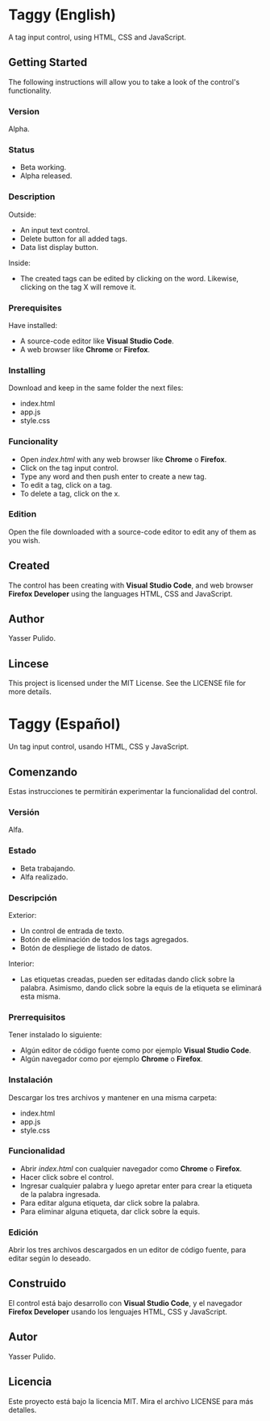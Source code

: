 # Taggy (English)

A tag input control, using HTML, CSS and JavaScript.

## Getting Started

The following instructions will allow you to take a look of the control's functionality.

### Version

Alpha.

### Status

- Beta working.
- Alpha released.

### Description

Outside:
- An input text control.
- Delete button for all added tags.
- Data list display button.

Inside:
- The created tags can be edited by clicking on the word. Likewise, clicking on the tag X will remove it.

### Prerequisites

Have installed:

- A source-code editor like **Visual Studio Code**.
- A web browser like **Chrome** or **Firefox**.

### Installing

Download and keep in the same folder the next files:

- index.html
- app.js
- style.css

### Funcionality

- Open *index.html* with any web browser like **Chrome** o **Firefox**.
- Click on the tag input control.
- Type any word and then push enter to create a new tag.
- To edit a tag, click on a tag.
- To delete a tag, click on the x.

### Edition

Open the file downloaded with a source-code editor to edit any of them as you wish.

## Created

The control has been creating with **Visual Studio Code**, and web browser **Firefox Developer** using the languages HTML, CSS and JavaScript.

## Author

Yasser Pulido.

## Lincese

This project is licensed under the MIT License. See the LICENSE file for more details.

# Taggy (Español)

Un tag input control, usando HTML, CSS y JavaScript.

## Comenzando

Estas instrucciones te permitirán experimentar la funcionalidad del control.

### Versión

Alfa.

### Estado

- Beta trabajando.
- Alfa realizado.

### Descripción

Exterior:
- Un control de entrada de texto.
- Botón de eliminación de todos los tags agregados.
- Botón de despliege de listado de datos.

Interior:
- Las etiquetas creadas, pueden ser editadas dando click sobre la palabra. Asimismo, dando click sobre la equis de la etiqueta se eliminará esta misma.

### Prerrequisitos

Tener instalado lo siguiente: 

- Algún editor de código fuente como por ejemplo **Visual Studio Code**.
- Algún navegador como por ejemplo **Chrome** o **Firefox**.

### Instalación

Descargar los tres archivos y mantener en una misma carpeta:

- index.html
- app.js
- style.css

### Funcionalidad

- Abrir *index.html* con cualquier navegador como **Chrome** o **Firefox**.
- Hacer click sobre el control.
- Ingresar cualquier palabra y luego apretar enter para crear la etiqueta de la palabra ingresada.
- Para editar alguna etiqueta, dar click sobre la palabra.
- Para eliminar alguna etiqueta, dar click sobre la equis.

### Edición

Abrir los tres archivos descargados en un editor de código fuente, para editar según lo deseado.

## Construido

El control está bajo desarrollo con **Visual Studio Code**, y el navegador **Firefox Developer** usando los lenguajes HTML, CSS y JavaScript.

## Autor

Yasser Pulido.

## Licencia

Este proyecto está bajo la licencia MIT. Mira el archivo LICENSE para más detalles.
